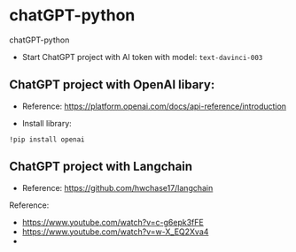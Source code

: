 # chatGPT-python
chatGPT-python
- Start ChatGPT project with AI token with model: `text-davinci-003`
## ChatGPT project with OpenAI libary:
- Reference: https://platform.openai.com/docs/api-reference/introduction

- Install library:
```
!pip install openai
```


## ChatGPT project with Langchain
- Reference: https://github.com/hwchase17/langchain


Reference:
- https://www.youtube.com/watch?v=c-g6epk3fFE
- https://www.youtube.com/watch?v=w-X_EQ2Xva4
- 